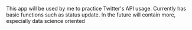 This app will be used by me to practice Twitter's API usage. Currently has basic functions such as status update. In the future will contain more, especially data science oriented
